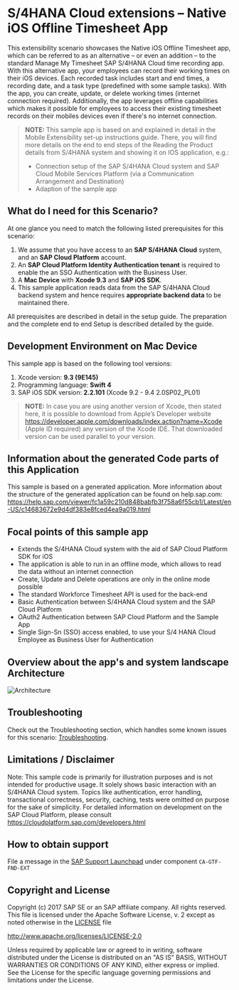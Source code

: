 # S/4HANA Cloud extensions – Native iOS Offline Timesheet App

This extensibility scenario showcases the Native iOS Offline Timesheet app, which can be referred to as an alternative – or even an addition – to the standard Manage My Timesheet SAP S/4HANA Cloud time recording app. With this alternative app, your employees can record their working times on their iOS devices. Each recorded task includes start and end times, a recording date, and a task type (predefined with some sample tasks). With the app, you can create, update, or delete working times (internet connection required). Additionally, the app leverages offline capabilities which makes it possible for employees to access their existing timesheet records on their mobiles devices even if there's no internet connection.

> **NOTE:** This sample app is based on and explained in detail in the Mobile Extensibility set-up instructions guide. There, you will find more details on the end to end steps of the Reading the Product details from S/4HANA system and showing it on IOS application, e.g.:
> *    Connection setup of the SAP S/4HANA Cloud system and SAP Cloud Mobile Services Platform (via a Communication Arrangement and Destination)
> *    Adaption of the sample app

What do I need for this Scenario?
-------------
At one glance you need to match the following listed prerequisites for this scenario:

1. We assume that you have access to an **SAP S/4HANA Cloud** system, and an **SAP Cloud Platform** account.
2. An **SAP Cloud Platform Identity Authentication tenant** is required to enable the an SSO Authentication with the Business User.
3. A **Mac Device** with **Xcode 9.3** and **SAP iOS SDK**.
5. This sample application reads data from the SAP S/4HANA Cloud backend system and hence requires **appropriate backend data** to be maintained there.

All prerequisites are described in detail in the setup guide. The preparation and the complete end to end Setup is described detailed by the guide.

Development Environment on Mac Device
-------------
This sample app is based on the following tool versions:
1. Xcode version: **9.3 (9E145)**
2. Programming language: **Swift 4**
3. SAP iOS SDK version: **2.2.101** (Xcode 9.2 - 9.4 2.0SP02_PL01)

> **NOTE:**
> In case you are using another version of Xcode, then stated here, it is possible to download from Apple’s Developer website https://developer.apple.com/downloads/index.action?name=Xcode (Apple ID required) any version of the Xcode IDE. That downloaded version can be used parallel to your version.

Information about the generated Code parts of this Application
-------------
This sample is based on a generated application. More information about the structure of the generated application can be found on help.sap.com:
https://help.sap.com/viewer/fc1a59c210d848babfb3f758a6f55cb1/Latest/en-US/c14683672e9d4df383e8fced4ea9a019.html

Focal points of this sample app
-------------
* Extends the S/4HANA Cloud system with the aid of SAP Cloud Platform SDK for iOS
* The application is able to run in an offline mode, which allows to read the data without an internet connection
* Create, Update and Delete operations are only in the online mode possible
* The standard Workforce Timesheet API is used for the back-end
* Basic Authentication between S/4HANA Cloud system and the SAP Cloud Platform
* OAuth2 Authentication between SAP Cloud Platform and the Sample App
* Single Sign-Sn (SSO) access enabled, to use your S/4 HANA Cloud Employee as Business User for Authentication

Overview about the app's and system landscape Architecture
-------------
![Architecture](Architecture.png)

Troubleshooting
-------------
Check out the Troubleshooting section, which handles some known issues for this scenario: [Troubleshooting](Troubleshooting.md).

Limitations / Disclaimer
------------------------
Note: This sample code is primarily for illustration purposes and is not intended for productive usage. It solely shows basic interaction with an S/4HANA Cloud system. Topics like authentication, error handling, transactional correctness, security, caching, tests were omitted on purpose for the sake of simplicity. For detailed information on development on the SAP Cloud Platform, please consult https://cloudplatform.sap.com/developers.html

How to obtain support
---------------------
File a message in the [SAP Support Launchpad](https://launchpad.support.sap.com/#/incident/create) under component `CA-GTF-FND-EXT`


Copyright and License
---------------------

Copyright (c) 2017 SAP SE or an SAP affiliate company. All rights reserved.
This file is licensed under the Apache Software License, v. 2 except as noted otherwise in the [LICENSE](LICENSE) file

http://www.apache.org/licenses/LICENSE-2.0

Unless required by applicable law or agreed to in writing, software distributed under the License is distributed on an "AS IS" BASIS, WITHOUT WARRANTIES OR CONDITIONS OF ANY KIND, either express or implied. See the License for the specific language governing permissions and limitations under the License.
